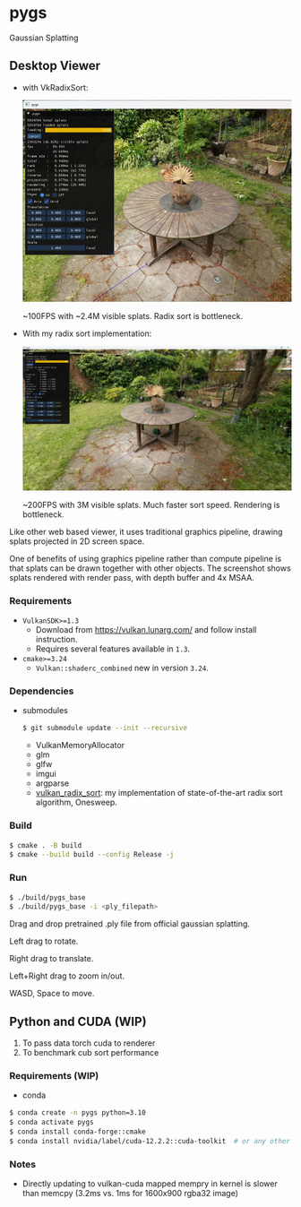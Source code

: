 # pygs
Gaussian Splatting

## Desktop Viewer

- with VkRadixSort:

  ![](/media/screenshot.jpg)

  ~100FPS with ~2.4M visible splats. Radix sort is bottleneck.

- With my radix sort implementation:

  ![](/media/screenshot-fast.jpg)

  ~200FPS with 3M visible splats. Much faster sort speed. Rendering is bottleneck.

Like other web based viewer, it uses traditional graphics pipeline, drawing splats projected in 2D screen space.

One of benefits of using graphics pipeline rather than compute pipeline is that splats can be drawn together with other objects.
The screenshot shows splats rendered with render pass, with depth buffer and 4x MSAA.


### Requirements
- `VulkanSDK>=1.3`
  - Download from https://vulkan.lunarg.com/ and follow install instruction.
  - Requires several features available in `1.3`.
- `cmake>=3.24`
  - `Vulkan::shaderc_combined` new in version `3.24`.


### Dependencies
- submodules
  ```bash
  $ git submodule update --init --recursive
  ```
  - VulkanMemoryAllocator
  - glm
  - glfw
  - imgui
  - argparse
  - [vulkan_radix_sort](https://github.com/jaesung-cs/vulkan_radix_sort): my implementation of state-of-the-art radix sort algorithm, Onesweep.


### Build
```bash
$ cmake . -B build
$ cmake --build build --config Release -j
```


### Run
```bash
$ ./build/pygs_base
$ ./build/pygs_base -i <ply_filepath>
```
Drag and drop pretrained .ply file from official gaussian splatting.

Left drag to rotate.

Right drag to translate.

Left+Right drag to zoom in/out.

WASD, Space to move.


## Python and CUDA (WIP)

1. To pass data torch cuda to renderer
1. To benchmark cub sort performance


### Requirements (WIP)

- conda
```bash
$ conda create -n pygs python=3.10
$ conda activate pygs
$ conda install conda-forge::cmake
$ conda install nvidia/label/cuda-12.2.2::cuda-toolkit  # or any other version
```


### Notes
- Directly updating to vulkan-cuda mapped mempry in kernel is slower than memcpy (3.2ms vs. 1ms for 1600x900 rgba32 image)
